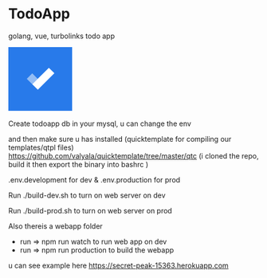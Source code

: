 # TodoApp

golang, vue, turbolinks todo app

![N|Solid](/public/images/128x128.png)

Create todoapp db in your mysql, u can change the env

and then make sure u has installed (quicktemplate for compiling our templates/qtpl files) https://github.com/valyala/quicktemplate/tree/master/qtc  (i cloned the repo, build it then export the binary into bashrc )

.env.development for dev & .env.production for prod

Run ./build-dev.sh to turn on web server on dev

Run ./build-prod.sh to turn on web server on prod


Also thereis a webapp folder

-   run => npm run watch to run web app on dev
-   run => npm run production to build the webapp

u can see example here
https://secret-peak-15363.herokuapp.com

